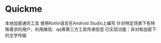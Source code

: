 # Quickme
本地加密通讯工具
使用Kotlin语言在Android Studio上编写
针对特定场景下有特殊需求的用户，利用微信、qq等第三方工具传递信息
已实现功能：非对称加密下的文字传输
